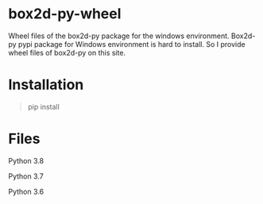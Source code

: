# box2d-py-wheel

Wheel files of the box2d-py package for the windows environment.
Box2d-py pypi package for Windows environment is hard to install.
So I provide wheel files of box2d-py on this site.

# Installation

> pip install <wheel file>

# Files

Python 3.8

Python 3.7

Python 3.6


